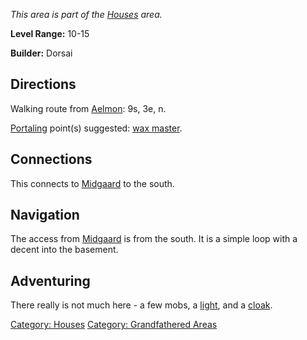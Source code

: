 *This area is part of the [Houses](:Category:_Houses.md "wikilink")
area.*

**Level Range:** 10-15

**Builder:** Dorsai

## Directions

Walking route from [Aelmon](Aelmon.md "wikilink"): 9s, 3e, n.

[Portaling](Portal.md "wikilink") point(s) suggested: [wax
master](Wax_Master.md "wikilink").

## Connections

This connects to [Midgaard](:Category:Midgaard.md "wikilink") to the
south.

## Navigation

The access from [Midgaard](:Category:Midgaard.md "wikilink") is from the
south. It is a simple loop with a decent into the basement.

## Adventuring

There really is not much here - a few mobs, a
[light](Glowing_Ball_Of_Wax.md "wikilink"), and a
[cloak](Rat_Fur_Cloak.md "wikilink").

[Category: Houses](Category:_Houses "wikilink") [Category: Grandfathered
Areas](Category:_Grandfathered_Areas "wikilink")
